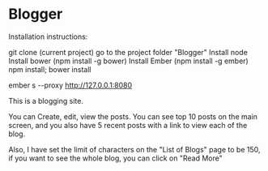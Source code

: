 # Blogger

Installation instructions:

git clone (current project)
go to the project folder "Blogger"
Install node
Install bower (npm install -g bower)
Install Ember (npm install -g ember)
npm install; bower install


ember s --proxy http://127.0.0.1:8080



This is a blogging site.

You can Create, edit, view the posts.
You can see top 10 posts on the main screen, and you also have 5 recent posts with a link to view each of the blog.

Also, I have set the limit of characters on the "List of Blogs" page to be 150, if you want to see the whole blog, you can click on "Read More"